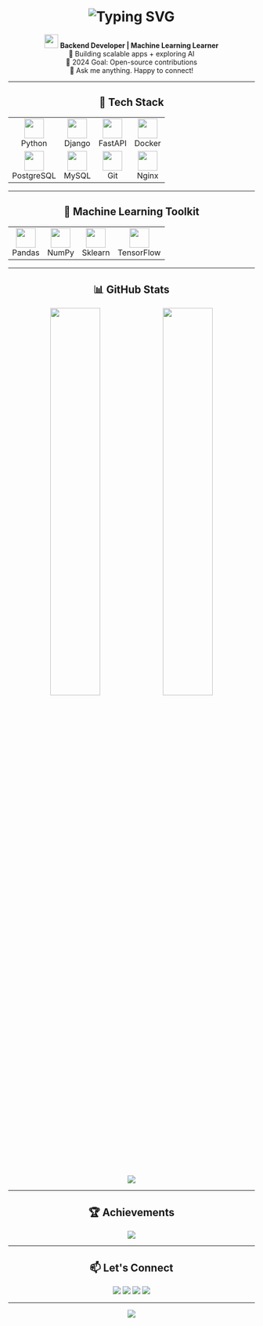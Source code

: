 <!-- Profile Header -->
<h1 align="center">
  <img src="https://readme-typing-svg.herokuapp.com?font=Fira+Code&size=24&duration=3000&pause=1000&color=00F7FF&vCenter=true&width=600&lines=Hi+I'm+Iqran+👋;Python+%7C+Django+%7C+FastAPI;ML+Explorer+%7C+Always+Learning" alt="Typing SVG" />
</h1>

<p align="center">
  <img src="https://media.giphy.com/media/hvRJCLFzcasrR4ia7z/giphy.gif" width="28"/>
  <strong>Backend Developer | Machine Learning Learner</strong><br/>
  🧠 Building scalable apps + exploring AI<br/>
  🎯 2024 Goal: Open-source contributions<br/>
  💬 Ask me anything. Happy to connect!
</p>

---

<!-- GRID: Tech Stack -->
<h2 align="center">🚀 Tech Stack</h2>

<table align="center">
  <tr>
    <td align="center"><img src="https://skillicons.dev/icons?i=python" height="40"/><br>Python</td>
    <td align="center"><img src="https://skillicons.dev/icons?i=django" height="40"/><br>Django</td>
    <td align="center"><img src="https://skillicons.dev/icons?i=fastapi" height="40"/><br>FastAPI</td>
    <td align="center"><img src="https://skillicons.dev/icons?i=docker" height="40"/><br>Docker</td>
  </tr>
  <tr>
    <td align="center"><img src="https://skillicons.dev/icons?i=postgres" height="40"/><br>PostgreSQL</td>
    <td align="center"><img src="https://skillicons.dev/icons?i=mysql" height="40"/><br>MySQL</td>
    <td align="center"><img src="https://skillicons.dev/icons?i=git" height="40"/><br>Git</td>
    <td align="center"><img src="https://skillicons.dev/icons?i=nginx" height="40"/><br>Nginx</td>
  </tr>
</table>

---

<!-- GRID: ML & Data Tools -->
<h2 align="center">🧠 Machine Learning Toolkit</h2>

<table align="center">
  <tr>
    <td align="center"><img src="https://skillicons.dev/icons?i=pandas" height="40"/><br>Pandas</td>
    <td align="center"><img src="https://skillicons.dev/icons?i=numpy" height="40"/><br>NumPy</td>
    <td align="center"><img src="https://skillicons.dev/icons?i=scikitlearn" height="40"/><br>Sklearn</td>
    <td align="center"><img src="https://skillicons.dev/icons?i=tensorflow" height="40"/><br>TensorFlow</td>
  </tr>
</table>

---

<!-- GRID: Stats & Activity -->
<h2 align="center">📊 GitHub Stats</h2>

<p align="center">
  <img src="https://github-readme-stats.vercel.app/api?username=iqrannwl&show_icons=true&theme=tokyonight&hide_border=true" width="45%"/>
  <img src="https://github-readme-streak-stats.herokuapp.com/?user=iqrannwl&theme=tokyonight&hide_border=true" width="45%" />
</p>

<p align="center">
  <img src="https://github-readme-activity-graph.vercel.app/graph?username=iqrannwl&theme=react-dark&hide_border=true"/>
</p>

---

<!-- GRID: Trophies -->
<h2 align="center">🏆 Achievements</h2>

<p align="center">
  <img src="https://github-profile-trophy.vercel.app/?username=iqrannwl&theme=gruvbox&no-bg=true&margin-w=10&row=1" />
</p>

---

<!-- GRID: Contact -->
<h2 align="center">📫 Let's Connect</h2>

<p align="center">
  <a href="mailto:iqrannwl@gmail.com"><img src="https://img.shields.io/badge/Email-D14836?style=flat&logo=gmail&logoColor=white"/></a>
  <a href="https://github.com/iqrannwl"><img src="https://img.shields.io/github/followers/iqrannwl?label=Follow&style=flat&logo=github"/></a>
  <a href="https://linkedin.com/in/iqrannwl"><img src="https://img.shields.io/badge/LinkedIn-0077B5?style=flat&logo=linkedin&logoColor=white"/></a>
  <a href="https://leetcode.com/iqrannwl"><img src="https://img.shields.io/badge/LeetCode-FFA116?style=flat&logo=leetcode&logoColor=white"/></a>
</p>

---

<p align="center">
  <img src="https://capsule-render.vercel.app/api?type=waving&height=100&color=gradient&section=footer"/>
</p>
